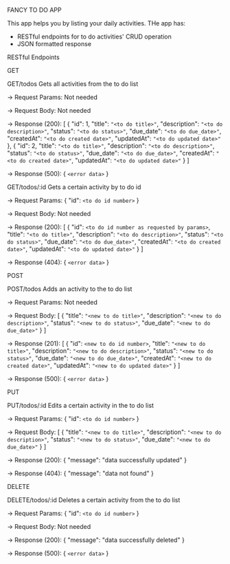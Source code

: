 <!-- # fancy-to-do
Create fancy to do app, using express, jquery, ajax -->

FANCY TO DO APP

This app helps you by listing your daily activities.
THe app has:
- RESTful endpoints for to do activities' CRUD operation
- JSON formatted response

RESTful Endpoints

GET

GET/todos
Gets all activities from the to do list

-> Request Params:
Not needed

-> Request Body:
Not needed

-> Response (200):
[
    {
        "id": 1,
        "title": `"<to do title>"`,
        "description": `"<to do description>"`,
        "status": `"<to do status>"`,
        "due_date": `"<to do due_date>"`,
        "createdAt": `"<to do created date>"`,
        "updatedAt": `"<to do updated date>"`
    },
    {
        "id": 2,
        "title": `"<to do title>"`,
        "description": `"<to do description>"`,
        "status": `"<to do status>"`,
        "due_date": `"<to do due_date>"`,
        "createdAt": `"<to do created date>"`,
        "updatedAt": `"<to do updated date>"`
    }
]

-> Response (500):
{
    `<error data>`
}

GET/todos/:id
Gets a certain activity by to do id

-> Request Params:
{
    "id": `<to do id number>`
}

-> Request Body:
Not needed

-> Response (200):
[
    {
        "id": `<to do id number as requested by params>`,
        "title": `"<to do title>"`,
        "description": `"<to do description>"`,
        "status": `"<to do status>"`,
        "due_date": `"<to do due_date>"`,
        "createdAt": `"<to do created date>"`,
        "updatedAt": `"<to do updated date>"`
    }
]

-> Response (404):
{
    `<error data>`
}

POST

POST/todos
Adds an activity to the to do list

-> Request Params:
Not needed

-> Request Body:
[
    {
        "title": `"<new to do title>"`,
        "description": `"<new to do description>"`,
        "status": `"<new to do status>"`,
        "due_date": `"<new to do due_date>"`
    }
]

-> Response (201):
[
    {
        "id": `<new to do id number>`,
        "title": `"<new to do title>"`,
        "description": `"<new to do description>"`,
        "status": `"<new to do status>"`,
        "due_date": `"<new to do due_date>"`,
        "createdAt": `"<new to do created date>"`,
        "updatedAt": `"<new to do updated date>"`
    }
]

-> Response (500):
{
    `<error data>`
}

PUT

PUT/todos/:id
Edits a certain activity in the to do list

-> Request Params:
{
    "id": `<to do id number>`
}

-> Request Body:
[
    {
        "title": `"<new to do title>"`,
        "description": `"<new to do description>"`,
        "status": `"<new to do status>"`,
        "due_date": `"<new to do due_date>"`
    }
]

-> Response (200):
{
    "message": "data successfully updated"
}

-> Response (404):
{
    "message": "data not found"
}

DELETE

DELETE/todos/:id
Deletes a certain activity from the to do list

-> Request Params:
{
    "id": `<to do id number>`
}

-> Request Body:
Not needed

-> Response (200):
{
    "message": "data successfully deleted"
}

-> Response (500):
{
    `<error data>`
}